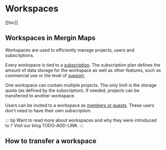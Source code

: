 ﻿# Workspaces
[[toc]]

## Workspaces in Mergin Maps
Workspaces are used to efficiently manage projects, users and subscriptions. 

Every workspace is tied to a [subscription](https://merginmaps.com/pricing). The subscription plan defines the amount of data storage for the workspace as well as other features, such as commercial use or the level of [support](../../misc/troubleshoot/#support).

One workspace can contain multiple projects. The only limit is the storage quota (as defined by the subscription). If needed, projects can be transferred to another workspace.

Users can be invited to a workspace as [members or guests](../permissions/). These users don't need to have their own subscription.

::: tip
Want to read more about workspaces and why they were introduced to <MainPlatformName />? Visit our blog TODO-ADD-LINK.
:::

## How to transfer a workspace
